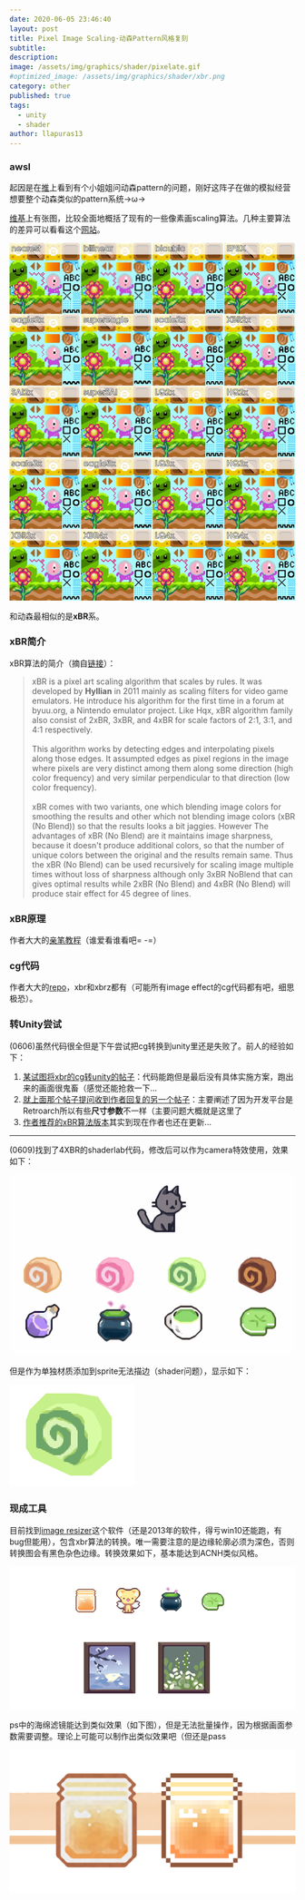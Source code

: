 ```yaml
---
date: 2020-06-05 23:46:40
layout: post
title: Pixel Image Scaling·动森Pattern风格复刻
subtitle: 
description: 
image: /assets/img/graphics/shader/pixelate.gif
#optimized_image: /assets/img/graphics/shader/xbr.png
category: other
published: true
tags:
  - unity
  - shader
author: llapuras13
---
```


### awsl

起因是在[推](https://twitter.com/lunasorcery/status/1242256712012140544)上看到有个小姐姐问动森pattern的问题，刚好这阵子在做的模拟经营想要整个动森类似的pattern系统→ω→

[维基](https://en.wikipedia.org/wiki/Pixel-art_scaling_algorithms)上有张图，比较全面地概括了现有的一些像素画scaling算法。几种主要算法的差异可以看看这个[网站](https://www.unindented.org/blog/pixel-art-scaling-comparison-part-2/)。

![](/assets/img/graphics/shader/xbr1.jpg)

和动森最相似的是**xBR**系。

### xBR简介

xBR算法的简介（摘自[链接](https://code.google.com/archive/p/2dimagefilter/wikis/ImageScaling.wiki)）：

>xBR is a pixel art scaling algorithm that scales by rules. It was developed by **Hyllian** in 2011 mainly as scaling filters for video game emulators. He introduce his algorithm for the first time in a forum at byuu.org, a Nintendo emulator project. Like Hqx, xBR algorithm family also consist of 2xBR, 3xBR, and 4xBR for scale factors of 2:1, 3:1, and 4:1 respectively.<br><br>This algorithm works by detecting edges and interpolating pixels along those edges. It assumpted edges as pixel regions in the image where pixels are very distinct among them along some direction (high color frequency) and very similar perpendicular to that direction (low color frequency).<br><br>xBR comes with two variants, one which blending image colors for smoothing the results and other which not blending image colors (xBR (No Blend)) so that the results looks a bit jaggies. However The advantages of xBR (No Blend) are it maintains image sharpness, because it doesn't produce additional colors, so that the number of unique colors between the original and the results remain same. Thus the xBR (No Blend) can be used recursively for scaling image multiple times without loss of sharpness although only 3xBR NoBlend that can gives optimal results while 2xBR (No Blend) and 4xBR (No Blend) will produce stair effect for 45 degree of lines.

### xBR原理

作者大大的[亲笔教程](https://forums.libretro.com/t/xbr-algorithm-tutorial/123)（谁爱看谁看吧= -=）


### cg代码

作者大大的[repo](https://github.com/libretro/common-shaders)，xbr和xbrz都有（可能所有image effect的cg代码都有吧，细思极恐）。

### 转Unity尝试

(0606)虽然代码很全但是下午尝试把cg转换到unity里还是失败了。前人的经验如下：
1. [某试图将xbr的cg转unity的帖子](http://forum.unity3d.com/threads/how-to-copy-paste-a-cg-shader-found-on-the-internet-in-unity.334772/#post-2181555)：代码能跑但是最后没有具体实施方案，跑出来的画面很鬼畜（感觉还能抢救一下...
2. [就上面那个帖子提问收到作者回复的另一个帖子](https://forums.libretro.com/t/xbr-algorithm-tutorial/123/181)：主要阐述了因为开发平台是Retroarch所以有些**尺寸参数**不一样（主要问题大概就是这里了
3. [作者推荐的xBR算法版本](https://github.com/libretro/common-shaders/blob/master/xbr/shaders/xbr-lv2.cg)其实到现在作者也还在更新...

<hr>

(0609)找到了4XBR的shaderlab代码，修改后可以作为camera特效使用，效果如下：

![](/assets/img/graphics/shader/pixelate.gif)

但是作为单独材质添加到sprite无法描边（shader问题），显示如下：

![](/assets/img/graphics/shader/xbrtodo01.png)


### 现成工具

目前找到[image resizer](https://code.google.com/archive/p/2dimagefilter/downloads)这个软件（还是2013年的软件，得亏win10还能跑，有bug但能用），包含xbr算法的转换。唯一需要注意的是边缘轮廓必须为深色，否则转换图会有黑色杂色边缘。转换效果如下，基本能达到ACNH类似风格。

![](/assets/img/graphics/shader/xbr2.png)

ps中的海绵滤镜能达到类似效果（如下图），但是无法批量操作，因为根据画面参数需要调整。理论上可能可以制作出类似效果吧（但还是pass

![](/assets/img/graphics/shader/xbr3.png) 